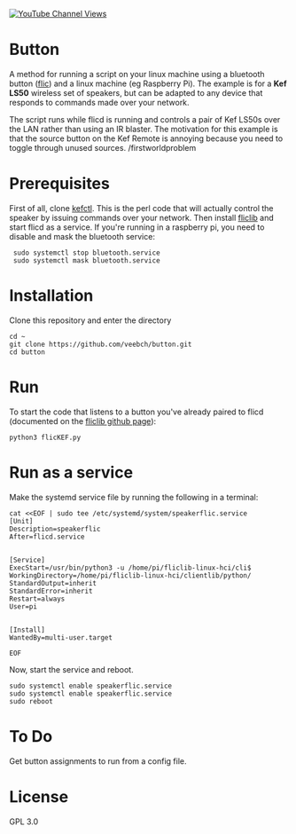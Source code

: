 [![YouTube Channel Views](https://img.shields.io/youtube/channel/views/UCz5BOU9J9pB_O0B8-rDjCWQ?label=YouTube&style=social)](https://www.youtube.com/channel/UCz5BOU9J9pB_O0B8-rDjCWQ)

# Button

A method for running a script on your linux machine using a bluetooth button ([flic](https://flic.io/shop/flic-2-three-pack)) and a linux machine (eg Raspberry Pi). The example is for a **Kef LS50** wireless set of speakers, but can be adapted to any device that responds to commands made over your network.
 
The script runs while flicd is running and controls a pair of Kef LS50s over the LAN rather than using an IR blaster. The motivation for this example is that the source button on the Kef Remote is annoying because you need to toggle through unused sources. /firstworldproblem

# Prerequisites

First of all, clone [kefctl](https://github.com/kraih/kefctl). This is the perl code that will actually control the speaker by issuing commands over your network. Then install [fliclib](https://github.com/50ButtonsEach/fliclib-linux-hci) and start flicd as a service.
If you're running in a raspberry pi, you need to disable and mask the bluetooth service:

```
 sudo systemctl stop bluetooth.service
 sudo systemctl mask bluetooth.service
```

# Installation

Clone this repository and enter the directory
```
cd ~
git clone https://github.com/veebch/button.git
cd button
```

# Run
To start the code that listens to a button you've already paired to flicd (documented on the [fliclib github page](https://github.com/50ButtonsEach/fliclib-linux-hci)):
```
python3 flicKEF.py
```
# Run as a service

Make the systemd service file by running the following in a terminal:

```
cat <<EOF | sudo tee /etc/systemd/system/speakerflic.service
[Unit]
Description=speakerflic
After=flicd.service


[Service]
ExecStart=/usr/bin/python3 -u /home/pi/fliclib-linux-hci/cli$
WorkingDirectory=/home/pi/fliclib-linux-hci/clientlib/python/
StandardOutput=inherit
StandardError=inherit
Restart=always
User=pi


[Install]
WantedBy=multi-user.target

EOF

```
Now, start the service and reboot.

```
sudo systemctl enable speakerflic.service
sudo systemctl enable speakerflic.service
sudo reboot
```
# To Do

Get button assignments to run from a config file. 

# License 

GPL 3.0

